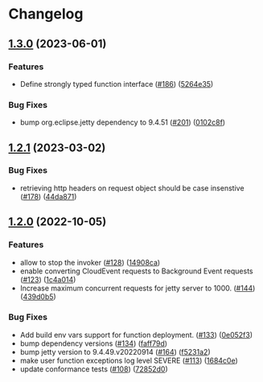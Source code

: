 # Changelog

## [1.3.0](https://github.com/GoogleCloudPlatform/functions-framework-java/compare/java-function-invoker-v1.2.1...java-function-invoker-v1.3.0) (2023-06-01)


### Features

* Define strongly typed function interface ([#186](https://github.com/GoogleCloudPlatform/functions-framework-java/issues/186)) ([5264e35](https://github.com/GoogleCloudPlatform/functions-framework-java/commit/5264e35b2522a789d65f0e0fd9bb5584694529eb))


### Bug Fixes

* bump org.eclipse.jetty dependency to 9.4.51 ([#201](https://github.com/GoogleCloudPlatform/functions-framework-java/issues/201)) ([0102c8f](https://github.com/GoogleCloudPlatform/functions-framework-java/commit/0102c8f543280ff5ba5727508f87083a9f54ef74))

## [1.2.1](https://github.com/GoogleCloudPlatform/functions-framework-java/compare/java-function-invoker-v1.2.0...java-function-invoker-v1.2.1) (2023-03-02)


### Bug Fixes

* retrieving http headers on request object should be case insenstive ([#178](https://github.com/GoogleCloudPlatform/functions-framework-java/issues/178)) ([44da871](https://github.com/GoogleCloudPlatform/functions-framework-java/commit/44da871e06e967ce132bea06c3b7c5d1b06ddd6b))

## [1.2.0](https://github.com/GoogleCloudPlatform/functions-framework-java/compare/java-function-invoker-v1.1.1...java-function-invoker-v1.2.0) (2022-10-05)


### Features

* allow to stop the invoker ([#128](https://github.com/GoogleCloudPlatform/functions-framework-java/issues/128)) ([14908ca](https://github.com/GoogleCloudPlatform/functions-framework-java/commit/14908caa9e5be824dfb74fff3a3234c4bce688e7))
* enable converting CloudEvent requests to Background Event requests ([#123](https://github.com/GoogleCloudPlatform/functions-framework-java/issues/123)) ([1c4a014](https://github.com/GoogleCloudPlatform/functions-framework-java/commit/1c4a01470cc4ee7b3de3c3d7ae4af24e47eb2810))
* Increase maximum concurrent requests for jetty server to 1000.  ([#144](https://github.com/GoogleCloudPlatform/functions-framework-java/issues/144)) ([439d0b5](https://github.com/GoogleCloudPlatform/functions-framework-java/commit/439d0b5d77b2f765e65d84e7d5f31399e547d004))


### Bug Fixes

* Add build env vars support for function deployment. ([#133](https://github.com/GoogleCloudPlatform/functions-framework-java/issues/133)) ([0e052f3](https://github.com/GoogleCloudPlatform/functions-framework-java/commit/0e052f376231192278061ec79bcf9d710ec310f4))
* bump dependency versions ([#134](https://github.com/GoogleCloudPlatform/functions-framework-java/issues/134)) ([faff79d](https://github.com/GoogleCloudPlatform/functions-framework-java/commit/faff79d16c6df178d66f0185fb78fba003e60745))
* bump jetty version to 9.4.49.v20220914 ([#164](https://github.com/GoogleCloudPlatform/functions-framework-java/issues/164)) ([f5231a2](https://github.com/GoogleCloudPlatform/functions-framework-java/commit/f5231a2303aa3565b29d494936e40ee1ec78fdbb))
* make user function exceptions log level SEVERE ([#113](https://github.com/GoogleCloudPlatform/functions-framework-java/issues/113)) ([1684c0e](https://github.com/GoogleCloudPlatform/functions-framework-java/commit/1684c0ef55dc33f2c4c7f7514d99b0e7af75c44f))
* update conformance tests ([#108](https://github.com/GoogleCloudPlatform/functions-framework-java/issues/108)) ([72852d0](https://github.com/GoogleCloudPlatform/functions-framework-java/commit/72852d0f23cdaed48569245440dcd1533c8c7563))
